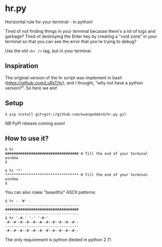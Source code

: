 hr.py
=====

Horizontal rule for your terminal - in python!

Tired of not finding things in your terminal because there's a lot of logs and
garbage? Tired of destroying the Enter key by creating a "void zone" in your
terminal so that you can see the error that you're trying to debug?

Use the old `<hr />` tag, but in your terminal.

## Inspiration

The original version of the hr script was implement in bash (https://github.com/LuRsT/hr), and I thought, "why not have a python version?". So here we are!

## Setup

    $ pip install git+git://github.com/euangoddard/hr.py.git

*NB* PyPI release coming soon!

## How to use it?

    $ hr
    ################################## # Till the end of your terminal window
    $

    $ hr '*'
    ********************************** # Till the end of your terminal window
    $

You can also make "beautiful" ASCII patterns

    $ hr - '#' -
    ----------------------------------
    ##################################
    ----------------------------------
    $ hr '-#-' '-' '-#-'
    -#--#--#--#--#--#--#--#--#--#--#--
    ----------------------------------
    -#--#--#--#--#--#--#--#--#--#--#--


The only requirement is python (tested in python 2.7)
